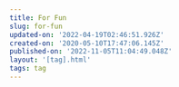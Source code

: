 ```yaml
---
title: For Fun
slug: for-fun
updated-on: '2022-04-19T02:46:51.926Z'
created-on: '2020-05-10T17:47:06.145Z'
published-on: '2022-11-05T11:04:49.048Z'
layout: '[tag].html'
tags: tag
---
```



